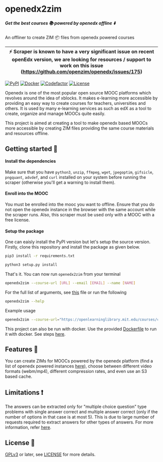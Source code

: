 # openedx2zim

##### Get the best courses :books: powered by openedx offline :arrow_down:
An offliner to create ZIM :package: files from openedx powered courses


| :zap:        Scraper is known to have a very significant issue on recent openEdx version, we are looking for resources / support to work on this issue (https://github.com/openzim/openedx/issues/175)   |
|-----------------------------------------|

[![PyPI](https://img.shields.io/pypi/v/openedx2zim?style=for-the-badge)](https://pypi.org/project/openedx2zim/)
[![Docker](https://ghcr-badge.egpl.dev/openzim/openedx/latest_tag?label=docker)](https://ghcr.io/openzim/openedx)
[![Codefactor](https://img.shields.io/codefactor/grade/github/openzim/openedx/main?label=codefactor&style=for-the-badge)](https://www.codefactor.io/repository/github/openzim/openedx)
[![License](https://img.shields.io/github/license/openzim/openedx?color=blueviolet&style=for-the-badge)](https://www.gnu.org/licenses/gpl-3.0)

Openedx is one of the most popular open source MOOC platforms which revolves around the idea of xblocks. It makes e-learning more accessible by providing an easy way to create courses for teachers, universities and others. It is used by many e-learning services as such as edX as a tool to create, organize and manage MOOCs quite easily.

This project is aimed at creating a tool to make openedx based MOOCs more accessible by creating ZIM files providing the same course materials and resources offline.


## Getting started :rocket:

#### Install the dependencies
Make sure that you have `python3`, `unzip`, `ffmpeg`, `wget`, `jpegoptim`, `gifsicle`, `pngquant`, `advdef`, and `curl` installed on your system before running the scraper (otherwise you'll get a warning to install them).

#### Enroll into the MOOC
You must be enrolled into the mooc you want to offline. Ensure that you do not open the openedx instance in the browser with the same account while the scraper runs. Also, this scraper must be used only with a MOOC with a free license. 

#### Setup the package
One can eaisly install the PyPI version but let's setup the source version. Firstly, clone this repository and install the package as given below.

```bash
pip3 install -r requirements.txt
```

```bash
python3 setup.py install
```

That's it. You can now run `openedx2zim` from your terminal

```bash
openedx2zim --course-url [URL] --email [EMAIL] --name [NAME]
```

For the full list of arguments, see [this](openedx2zim/entrypoint.py) file or run the following
```bash
openedx2zim --help
```

Example usage
```bash
openedx2zim --course-url="https://openlearninglibrary.mit.edu/courses/course-v1:OCW+6.042J+2T2019/course/" --publisher="Massachusetts Institute of Technology" --email="example@example.com" --name="sample" --tmp-dir="output" --output="output" --debug  --keep --format="mp4"
```

This project can also be run with docker. Use the provided [Dockerfile](Dockerfile) to run it with docker. See steps [here](https://docs.docker.com/get-started/part2/).

## Features :robot:
You can create ZIMs for MOOCs powered by the openedx platform (find a list of openedx powered instances [here](https://openedx.atlassian.net/wiki/spaces/COMM/pages/162245773/Sites+powered+by+Open+edX+Platform)), choose between different video formats (webm/mp4), different compression rates, and even use an S3 based cache.

## Limitations :exclamation:
The answers can be extracted only for "multiple choice question" type problems with single answer correct and multiple answer correct (only if the number of options in that case is at most 5). This is due to large number of requests required to extract answers for other types of answers. For more information, refer [here](https://github.com/openzim/openedx/issues/35).

## License :book:

[GPLv3](https://www.gnu.org/licenses/gpl-3.0) or later, see
[LICENSE](LICENSE) for more details.
